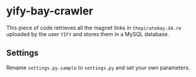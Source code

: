 # yify-bay-crawler

This piece of code retrieves all the magnet links in `thepiratebay.d4.re` uploaded by the user `YIFY` and stores them in a MySQL database.

## Settings
Rename `settings.py.sample` to `settings.py` and set your own parameters.
